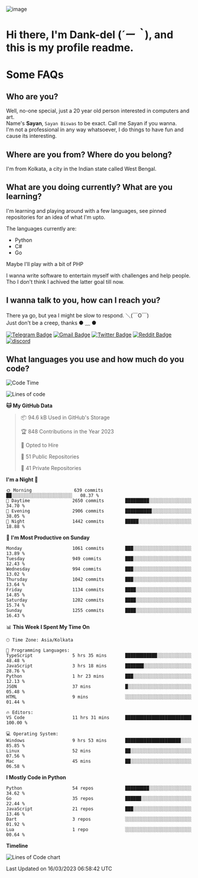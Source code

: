 ![image](https://user-images.githubusercontent.com/63096193/125182844-29f20800-e22f-11eb-8dc9-b0f2d29647bb.png)

# **Hi there, I'm Dank-del (*´ー｀*), and this is my profile readme.**
<!--  [![Profile views](https://gpvc.arturio.dev/dank-del)](https://github.com/dank-del) -->
# Some FAQs

## **Who are you?**

Well, no-one special, just a 20 year old person interested in computers and art. \
Name's **Sayan**, `Sayan Biswas` to be exact. Call me Sayan if you wanna. \
I'm not a professional in any way whatsoever, I do things to have fun and cause its interesting.

## **Where are you from? Where do you belong?**

I'm from Kolkata, a city in the Indian state called West Bengal.

## **What are you doing currently? What are you learning?**

I'm learning and playing around with a few languages, see pinned repositories for an idea of what I'm upto.

The languages currently are:

- Python
- C#
- Go

Maybe I'll play with a bit of PHP

I wanna write software to entertain myself with challenges and help people. \
Tho I don't think I achived the latter goal till now.

<!--## **Eww, I see a weeb profile.**

Can't help it, it's the best way to hide my face on this account
> Why do people hate weebs .-.

## **Cool, what more interests you?**

My interests are quite, weird. They're scattered all over the place. \
I've been fascinated by music and have studied it since the age of 6, I've performed on stage and on air but yeah now I've been away from that. I specialize in key instruments. \
Another thing that interests me is Media Production, aka, working with audio, video and broadcasting media.

> I just like art in general. also feeds the reason of me being obsessed with Japanese drawings (⋟ ﹏ ⋞)-->

## **I wanna talk to you, how can I reach you?**

There ya go, but yea I might be slow to respond. ＼(￣O￣) \
Just don't be a creep, thanks ● ﹏ ●

[![Telegram Badge](https://img.shields.io/badge/-dank_as_fuck-1ca0f1?style=flat-square&logo=telegram&logoColor=white&link=https://t.me/dank_as_fuck)](https://t.me/dank_as_fuck)
[![Gmail Badge](https://img.shields.io/badge/-sayan@asia.com-c14438?style=flat-square&logo=Gmail&logoColor=white&link=mailto:sayan@asia.com)](mailto:sayan@asia.com)
[![Twitter Badge](https://img.shields.io/twitter/follow/TheDankDel?style=social)](https://twitter.com/TheDankDel)
[![Reddit Badge](https://img.shields.io/reddit/user-karma/combined/dank_as_fuck_?style=social)](https://www.reddit.com/user/dank_as_fuck_/)
[![discord](https://discord-md-badge.vercel.app/api/shield/506536929152466945?style=social)](https://discordapp.com/users/506536929152466945)

## **What languages you use and how much do you code?**

<!--START_SECTION:waka-->
![Code Time](http://img.shields.io/badge/Code%20Time-1%2C120%20hrs%2039%20mins-blue)

![Lines of code](https://img.shields.io/badge/From%20Hello%20World%20I%27ve%20Written-4.3%20million%20lines%20of%20code-blue)

**🐱 My GitHub Data** 

> 📦 94.6 kB Used in GitHub's Storage 
 > 
> 🏆 848 Contributions in the Year 2023
 > 
> 💼 Opted to Hire
 > 
> 📜 51 Public Repositories 
 > 
> 🔑 41 Private Repositories 
 > 
**I'm a Night 🦉** 

```text
🌞 Morning                639 commits         ██░░░░░░░░░░░░░░░░░░░░░░░   08.37 % 
🌆 Daytime                2650 commits        █████████░░░░░░░░░░░░░░░░   34.70 % 
🌃 Evening                2906 commits        ██████████░░░░░░░░░░░░░░░   38.05 % 
🌙 Night                  1442 commits        █████░░░░░░░░░░░░░░░░░░░░   18.88 % 
```
📅 **I'm Most Productive on Sunday** 

```text
Monday                   1061 commits        ███░░░░░░░░░░░░░░░░░░░░░░   13.89 % 
Tuesday                  949 commits         ███░░░░░░░░░░░░░░░░░░░░░░   12.43 % 
Wednesday                994 commits         ███░░░░░░░░░░░░░░░░░░░░░░   13.02 % 
Thursday                 1042 commits        ███░░░░░░░░░░░░░░░░░░░░░░   13.64 % 
Friday                   1134 commits        ████░░░░░░░░░░░░░░░░░░░░░   14.85 % 
Saturday                 1202 commits        ████░░░░░░░░░░░░░░░░░░░░░   15.74 % 
Sunday                   1255 commits        ████░░░░░░░░░░░░░░░░░░░░░   16.43 % 
```


📊 **This Week I Spent My Time On** 

```text
🕑︎ Time Zone: Asia/Kolkata

💬 Programming Languages: 
TypeScript               5 hrs 35 mins       ████████████░░░░░░░░░░░░░   48.48 % 
JavaScript               3 hrs 18 mins       ███████░░░░░░░░░░░░░░░░░░   28.76 % 
Python                   1 hr 23 mins        ███░░░░░░░░░░░░░░░░░░░░░░   12.13 % 
JSON                     37 mins             █░░░░░░░░░░░░░░░░░░░░░░░░   05.48 % 
HTML                     9 mins              ░░░░░░░░░░░░░░░░░░░░░░░░░   01.44 % 

🔥 Editors: 
VS Code                  11 hrs 31 mins      █████████████████████████   100.00 % 

💻 Operating System: 
Windows                  9 hrs 53 mins       █████████████████████░░░░   85.85 % 
Linux                    52 mins             ██░░░░░░░░░░░░░░░░░░░░░░░   07.56 % 
Mac                      45 mins             ██░░░░░░░░░░░░░░░░░░░░░░░   06.58 % 
```

**I Mostly Code in Python** 

```text
Python                   54 repos            █████████░░░░░░░░░░░░░░░░   34.62 % 
Go                       35 repos            ██████░░░░░░░░░░░░░░░░░░░   22.44 % 
JavaScript               21 repos            ███░░░░░░░░░░░░░░░░░░░░░░   13.46 % 
Dart                     3 repos             ░░░░░░░░░░░░░░░░░░░░░░░░░   01.92 % 
Lua                      1 repo              ░░░░░░░░░░░░░░░░░░░░░░░░░   00.64 % 
```



**Timeline**

![Lines of Code chart](https://raw.githubusercontent.com/Dank-del/Dank-del/main/assets/bar_graph.png)


 Last Updated on 16/03/2023 06:58:42 UTC
<!--END_SECTION:waka-->

<!--## **Can I stalk your spotify?**

Um sure.

![OwO Spotify](https://spotify-recently-played-readme.vercel.app/api?user=31fdrsslnr7nvq4ytqwtw7c4rxfm&count=5)-->
